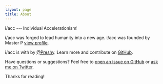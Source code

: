 ```yaml
---
layout: page
title: About
---
```


<p class="message">
  i/acc --- Individual Accelerationism!
</p>

i/acc was forged to lead humanity into a new age. i/acc was founded by Master P [view profile](https://preshy.github.io).

i/acc is <i class="fa fa-code"></i> with <i class="fa fa-heart"></i> by [@Preshy](https://github.com/Preshy). Learn more and contribute on [GitHub](https://github.com/Preshy/iacc.github.io).

Have questions or suggestions? Feel free to [open an issue on GitHub](https://github.com/Preshy/iacc.github.io/issues/new) or [ask me on Twitter](https://twitter.com/mrpthedev).

Thanks for reading!
